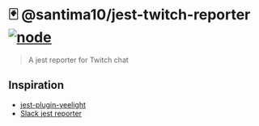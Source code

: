 # 🃏 @santima10/jest-twitch-reporter [![node](https://github.com/SantiMA10/jest-twitch-reporter/actions/workflows/node.yml/badge.svg)](https://github.com/SantiMA10/jest-twitch-reporter/actions/workflows/node.yml)

> A jest reporter for Twitch chat

## Inspiration

- [jest-plugin-yeelight](https://github.com/heedrox/jest-plugin-yeelight)
- [Slack jest reporter](https://github.com/BrunoScheufler/blog-code-examples/tree/master/custom-jest-reporter)
